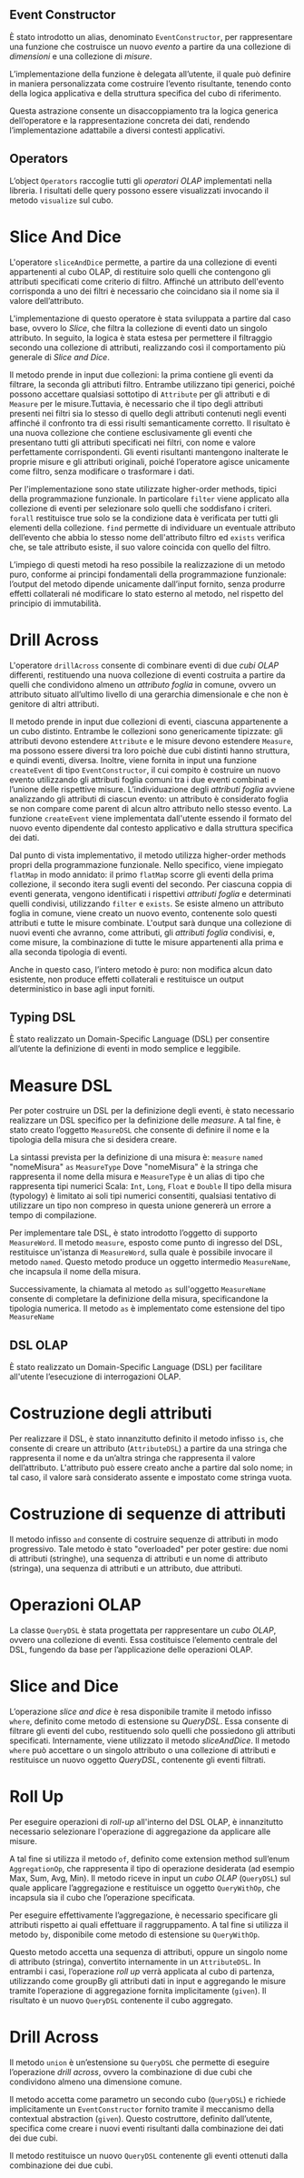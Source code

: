 ## Event Constructor

È stato introdotto un alias, denominato `EventConstructor`, per rappresentare una funzione che costruisce un nuovo *evento* a partire da una collezione di *dimensioni* e una collezione di *misure*.

L’implementazione della funzione è delegata all’utente, il quale può definire in maniera personalizzata come costruire l’evento risultante, tenendo conto della logica applicativa e della struttura specifica del cubo di riferimento.

Questa astrazione consente un disaccoppiamento tra la logica generica dell’operatore e la rappresentazione concreta dei dati, rendendo l’implementazione adattabile a diversi contesti applicativi.

## Operators

L’object `Operators` raccoglie tutti gli *operatori OLAP* implementati nella libreria.  I risultati delle query possono essere visualizzati invocando il metodo `visualize` sul cubo.

# Slice And Dice

L'operatore `sliceAndDice` permette, a partire da una collezione di eventi appartenenti al cubo OLAP, di restituire solo quelli che contengono gli attributi specificati come criterio di filtro. Affinché un attributo dell'evento corrisponda a uno dei filtri è necessario che coincidano sia il nome sia il valore dell’attributo.

L'implementazione di questo operatore è stata sviluppata a partire dal caso base, ovvero lo *Slice*, che filtra la collezione di eventi dato un singolo attributo. In seguito, la logica è stata estesa per permettere il filtraggio secondo una collezione di attributi, realizzando così il comportamento più generale di *Slice and Dice*.

Il metodo prende in input due collezioni: la prima contiene gli eventi da filtrare, la seconda gli attributi filtro. Entrambe utilizzano tipi generici, poiché possono accettare qualsiasi sottotipo di `Attribute` per gli attributi e di `Measure` per le misure.Tuttavia, è necessario che il tipo degli attributi presenti nei filtri sia lo stesso di quello degli attributi contenuti negli eventi affinché il confronto tra di essi risulti semanticamente corretto. Il risultato è una nuova collezione che contiene esclusivamente gli eventi che presentano tutti gli attributi specificati nei filtri, con nome e valore perfettamente corrispondenti. Gli eventi risultanti mantengono inalterate le proprie misure e gli attributi originali, poiché l’operatore agisce unicamente come filtro, senza modificare o trasformare i dati.

Per l'implementazione sono state utilizzate higher-order methods, tipici della programmazione funzionale. In particolare `filter` viene applicato alla collezione di eventi per selezionare solo quelli che soddisfano i criteri. `forall` restituisce true solo se la condizione data è verificata per tutti gli elementi della collezione. `find` permette di individuare un eventuale attributo dell’evento che abbia lo stesso nome dell'attributo filtro ed `exists` verifica che, se tale attributo esiste, il suo valore coincida con quello del filtro.

L’impiego di questi metodi ha reso possibile la realizzazione di un metodo puro, conforme ai principi fondamentali della programmazione funzionale: l’output del metodo dipende unicamente dall’input fornito, senza produrre effetti collaterali né modificare lo stato esterno al metodo, nel rispetto del principio di immutabilità.

# Drill Across

L'operatore `drillAcross` consente di combinare eventi di due *cubi OLAP* differenti, restituendo una nuova collezione di eventi costruita a partire da quelli che condividono almeno un *attributo foglia* in comune, ovvero un attributo situato all’ultimo livello di una gerarchia dimensionale e che non è genitore di altri attributi.

Il metodo prende in input due collezioni di eventi, ciascuna appartenente a un cubo distinto. Entrambe le collezioni sono genericamente tipizzate: gli attributi devono estendere `Attribute` e le misure devono estendere `Measure`, ma possono essere diversi tra loro poichè due cubi distinti hanno struttura, e quindi eventi, diversa. Inoltre, viene fornita in input una funzione `createEvent` di tipo `EventConstructor`, il cui compito è costruire un nuovo evento utilizzando gli attributi foglia comuni tra i due eventi combinati e l’unione delle rispettive misure. L’individuazione degli *attributi foglia* avviene analizzando gli attributi di ciascun evento: un attributo è considerato foglia se non compare come parent di alcun altro attributo nello stesso evento. La funzione `createEvent` viene implementata dall'utente essendo il formato del nuovo evento dipendente dal contesto applicativo e dalla struttura specifica dei dati. 

Dal punto di vista implementativo, il metodo utilizza higher-order methods propri della programmazione funzionale. Nello specifico, viene impiegato `flatMap` in modo annidato: il primo `flatMap` scorre gli eventi della prima collezione, il secondo itera sugli eventi del secondo. Per ciascuna coppia di eventi generata, vengono identificati i rispettivi *attributi foglia* e determinati quelli condivisi, utilizzando `filter` e `exists`. Se esiste almeno un attributo foglia in comune, viene creato un nuovo evento, contenente solo questi attributi e tutte le misure combinate. L'output sarà dunque una collezione di nuovi eventi che avranno, come attributi, gli *attributi foglia* condivisi, e, come misure, la combinazione di tutte le misure appartenenti alla prima e alla seconda tipologia di eventi.

Anche in questo caso, l’intero metodo è puro: non modifica alcun dato esistente, non produce effetti collaterali e restituisce un output deterministico in base agli input forniti.

## Typing DSL

È stato realizzato un Domain-Specific Language (DSL) per consentire all’utente la definizione di eventi in modo semplice e leggibile.


# Measure DSL 


Per poter costruire un DSL per la definizione degli eventi, è stato necessario realizzare un DSL specifico per la definizione delle *measure*. A tal fine, è stato creato l’oggetto `MeasureDSL` che consente di definire il nome e la tipologia della misura che si desidera creare.


La sintassi prevista per la definizione di una misura è:
`measure` `named` "nomeMisura" `as` `MeasureType`
Dove "nomeMisura" è la stringa che rappresenta il nome della misura e `MeasureType` è un alias di tipo che rappresenta tipi numerici Scala: `Int`, `Long`, `Float` e `Double`
Il tipo della misura (typology) è limitato ai soli tipi numerici consentiti, qualsiasi tentativo di utilizzare un tipo non compreso in questa unione genererà un errore a tempo di compilazione.


Per implementare tale DSL, è stato introdotto l’oggetto di supporto `MeasureWord`. Il metodo `measure`, esposto come punto di ingresso del DSL, restituisce un'istanza di `MeasureWord`, sulla quale è possibile invocare il metodo `named`. Questo metodo produce un oggetto intermedio `MeasureName`, che incapsula il nome della misura.


Successivamente, la chiamata al metodo `as` sull'oggetto `MeasureName` consente di completare la definizione della misura, specificandone la tipologia numerica. Il metodo `as` è implementato come estensione del tipo `MeasureName`


## DSL OLAP

È stato realizzato un Domain-Specific Language (DSL) per facilitare all'utente l’esecuzione di interrogazioni OLAP.

# Costruzione degli attributi

Per realizzare il DSL, è stato innanzitutto definito il metodo infisso `is`, che consente di creare un attributo (`AttributeDSL`) a partire da una stringa che rappresenta il nome e da un’altra stringa che rappresenta il valore dell’attributo. L'attributo può essere creato anche a partire dal solo nome; in tal caso, il valore sarà considerato assente e impostato come stringa vuota.

# Costruzione di sequenze di attributi

Il metodo infisso `and` consente di costruire sequenze di attributi in modo progressivo. Tale metodo è stato "overloaded" per poter gestire: due nomi di attributi (stringhe), una sequenza di attributi e un nome di attributo (stringa), una sequenza di attributi e un attributo, due attributi.

# Operazioni OLAP

La classe `QueryDSL` è stata progettata per rappresentare un *cubo OLAP*, ovvero una collezione di eventi. Essa costituisce l’elemento centrale del DSL, fungendo da base per l’applicazione delle operazioni OLAP.

# Slice and Dice

L’operazione *slice and dice* è resa disponibile tramite il metodo infisso `where`, definito come metodo di estensione su *QueryDSL*.
Essa consente di filtrare gli eventi del cubo, restituendo solo quelli che possiedono gli attributi specificati. Internamente, viene utilizzato il metodo *sliceAndDice*.
Il metodo `where` può accettare o un singolo attributo o una collezione di attributi e restituisce un nuovo oggetto *QueryDSL*, contenente gli eventi filtrati.

# Roll Up

Per eseguire operazioni di *roll-up* all'interno del DSL OLAP, è innanzitutto necessario selezionare l'operazione di aggregazione da applicare alle misure.

A tal fine si utilizza il metodo `of`, definito come extension method sull’enum `AggregationOp`, che rappresenta il tipo di operazione desiderata (ad esempio Max, Sum, Avg, Min). Il metodo riceve in input un *cubo OLAP* (`QueryDSL`) sul quale applicare l’aggregazione e restituisce un oggetto `QueryWithOp`, che incapsula sia il cubo che l’operazione specificata.

Per eseguire effettivamente l’aggregazione, è necessario specificare gli attributi rispetto ai quali effettuare il raggruppamento. A tal fine si utilizza il metodo `by`, disponibile come metodo di estensione su `QueryWithOp`.

Questo metodo accetta una sequenza di attributi, oppure un singolo nome di attributo (stringa), convertito internamente in un `AttributeDSL`.
In entrambi i casi, l’operazione *roll up* verrà applicata al cubo di partenza, utilizzando come groupBy gli attributi dati in input e aggregando le misure tramite l’operazione di aggregazione fornita implicitamente (`given`). Il risultato è un nuovo `QueryDSL` contenente il cubo aggregato.

# Drill Across

Il metodo `union` è un’estensione su `QueryDSL` che permette di eseguire l’operazione *drill across*, ovvero la combinazione di due cubi che condividono almeno una dimensione comune.

Il metodo accetta come parametro un secondo cubo (`QueryDSL`) e richiede implicitamente un `EventConstructor` fornito tramite il meccanismo della contextual abstraction (`given`). Questo costruttore, definito dall’utente, specifica come creare i nuovi eventi risultanti dalla combinazione dei dati dei due cubi.

Il metodo restituisce un nuovo `QueryDSL` contenente gli eventi ottenuti dalla combinazione dei due cubi.